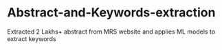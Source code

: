 # Abstract-and-Keywords-extraction
Extracted 2 Lakhs+ abstract from MRS website and applies ML models to extract keywords
